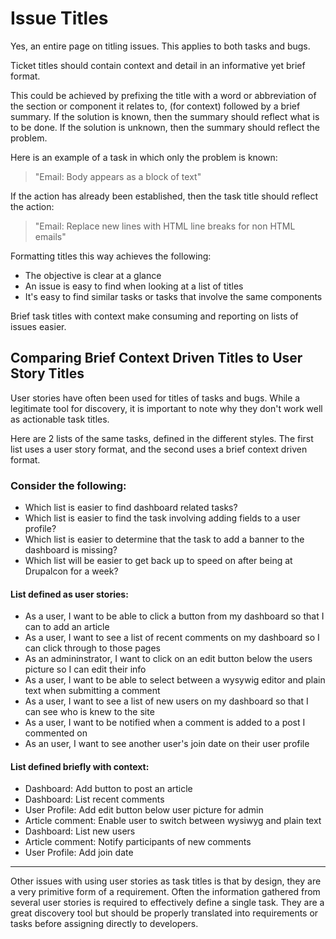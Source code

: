 # Issue Titles

Yes, an entire page on titling issues. This applies to both tasks and bugs.

Ticket titles should contain context and detail in an informative yet brief format.

This could be achieved by prefixing the title with a word or abbreviation of the section or component it relates to,
(for context) followed by a brief summary. If the solution is known, then the summary should reflect what is to be 
done. If the solution is unknown, then the summary should reflect the problem.

Here is an example of a task in which only the problem is known:

> "Email: Body appears as a block of text"

If the action has already been established, then the task title should reflect the action:

> "Email: Replace new lines with HTML line breaks for non HTML emails"

Formatting titles this way achieves the following:

- The objective is clear at a glance
- An issue is easy to find when looking at a list of titles
- It's easy to find similar tasks or tasks that involve the same components

Brief task titles with context make consuming and reporting on lists of issues easier.


## Comparing Brief Context Driven Titles to User Story Titles

User stories have often been used for titles of tasks and bugs. While a legitimate tool for discovery, it is important 
to note why they don't work well as actionable task titles.

Here are 2 lists of the same tasks, defined in the different styles. The first list uses a user story format, and the
second uses a brief context driven format.

### Consider the following:

- Which list is easier to find dashboard related tasks?
- Which list is easier to find the task involving adding fields to a user profile?
- Which list is easier to determine that the task to add a banner to the dashboard is missing?
- Which list will be easier to get back up to speed on after being at Drupalcon for a week?

#### List defined as user stories:

- As a user, I want to be able to click a button from my dashboard so that I can to add an article
- As a user, I want to see a list of recent comments on my dashboard so I can click through to those pages
- As an admininstrator, I want to click on an edit button below the users picture so I can edit their info
- As a user, I want to be able to select between a wysywig editor and plain text when submitting a comment
- As a user, I want to see a list of new users on my dashboard so that I can see who is knew to the site
- As a user, I want to be notified when a comment is added to a post I commented on
- As an user, I want to see another user's join date on their user profile

#### List defined briefly with context:

- Dashboard: Add button to post an article
- Dashboard: List recent comments
- User Profile: Add edit button below user picture for admin
- Article comment: Enable user to switch between wysiwyg and plain text
- Dashboard: List new users
- Article comment: Notify participants of new comments
- User Profile: Add join date

---

Other issues with using user stories as task titles is that by design, they are a very primitive form of a requirement.
Often the information gathered from several user stories is required to effectively define a single task. They are a 
great discovery tool but should be properly translated into requirements or tasks before assigning directly to 
developers.
